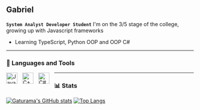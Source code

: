 ## Gabriel 

**`System Analyst Developer Student`**
I'm on the 3/5 stage of the college, growing up with Javascript frameworks
- Learning TypeScript, Python OOP and OOP C#

---
### 🧰 Languages and Tools

<img align="left" alt="Java" width="30px" style="padding-right:10px;" src="https://cdn.jsdelivr.net/gh/devicons/devicon/icons/java/java-original.svg"/>
<img align="left" alt="C++" width="30px" style="padding-right:10px;" src="https://cdn.jsdelivr.net/gh/devicons/devicon/icons/cplusplus/cplusplus-line.svg" />
<img align="left" alt="C#" width="30px" style="padding-right:10px;" src="https://cdn.jsdelivr.net/gh/devicons/devicon/icons/csharp/csharp-original.svg" />
          


---

### 📊 Stats
[![Gaturama's GitHub stats](https://github-readme-stats.vercel.app/api?username=Gaturama)](https://github.com/anuraghazra/github-readme-stats)
[![Top Langs](https://github-readme-stats.vercel.app/api/top-langs/?username=Gaturama&show_icons=true)](https://github.com/KaduFloresta/github-readme-stats)